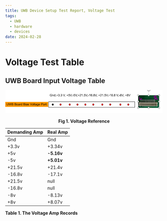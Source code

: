 ```yaml
---
title: UWB Device Setup Test Report, Voltage Test
tags:
  - UWB
  - hardware
  - devices
date: 2024-02-28
---
```


# Voltage Test Table

## UWB Board Input Voltage Table


![](research_career/UWB_about/report/attachments/Pasted%20image%2020240117160051.png)
<center><strong>Fig 1. Voltage Reference</strong></center>

|**Demanding Amp**|**Real Amp**|
|---|---|
|Gnd|Gnd|
|+3.3v|+3.34v |
|+5v|**-5.16v** |
|-5v|**+5.01v** |
|+21.5v|+21.4v|
|-16.8v|-17.1v|
|+21.5v|null |
|-16.8v|null |
|-8v|-8.13v |
|+8v|+8.07v |
<caption><strong>Table 1. The Voltage Amp Records</strong></caption>